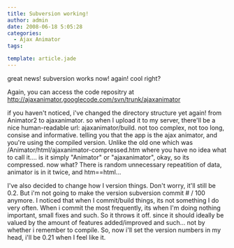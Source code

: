 ```yaml
---
title: Subversion working!
author: admin
date: 2008-06-18 5:05:28
categories:
  - Ajax Animator
tags: 

template: article.jade
---
```


great news! subversion works now! again! cool right? 

Again, you can access the code repositry at http://ajaxanimator.googlecode.com/svn/trunk/ajaxanimator

if you haven't noticed, i've changed the directory structure yet again! from Animator2 to ajaxanimator. so when I upload it to my server, there'll be a nice human-readable url: ajaxanimator/build. not too complex, not too long, consise and informative. telling you that the app is the ajax animator, and you're using the compiled version. Unlike the old one which was /Animator/html/ajaxanimator-compressed.htm where you have no idea what to call it.... is it simply "Animator" or "ajaxanimator", okay, so its compressed. now what? There is random unnecessary repeatition of data, animator is in it twice, and htm==html...

I've also decided to change how I version things. Don't worry, it'll still be 0.2\. But i'm not going to make the version subversion commit # / 100 anymore. I noticed that when I commit/build things, its not something I do very often. When i commit the most frequently, its when I'm doing nothing important, small fixes and such. So it throws it off. since it should ideally be valued by the amount of features added/improved and such... not by whether i remember to compile. So, now i'll set the version numbers in my head, i'll be 0.21 when I feel like it. 
